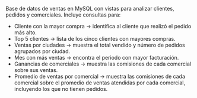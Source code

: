 Base de datos de ventas en MySQL con vistas para analizar clientes, pedidos y comerciales. 
Incluye consultas para:
- Cliente con la mayor compra → identifica al cliente que realizó el pedido más alto.
- Top 5 clientes → lista de los cinco clientes con mayores compras.
- Ventas por ciudades → muestra el total vendido y número de pedidos agrupados por ciudad.
- Mes con más ventas → encontra el periodo con mayor facturación.
- Ganancias de comerciales → muestra las comisiones de cada comercial sobre sus ventas.
- Promedio de ventas por comercial → muestra las comisiones de cada comercial sobre el promedio de ventas atendidas por cada comercial, incluyendo los que no tienen pedidos.
